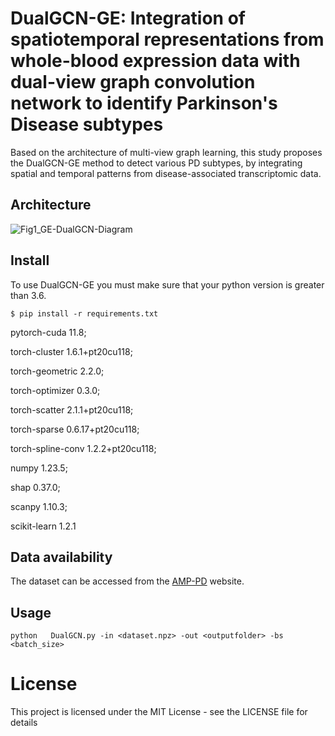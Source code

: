 # DualGCN-GE: Integration of spatiotemporal representations from whole-blood expression data with dual-view graph convolution network to identify Parkinson's Disease subtypes

Based on the architecture of multi-view graph learning, this study proposes the DualGCN-GE method to detect various PD subtypes, by integrating spatial and temporal patterns from disease-associated transcriptomic data.

## Architecture

![Fig1_GE-DualGCN-Diagram](./figures/Fig1_GE-DualGCN-Diagram.jpg)

## Install

To use DualGCN-GE  you must make sure that your python version is greater than 3.6. 

```
$ pip install -r requirements.txt
```

pytorch-cuda 11.8; 

torch-cluster 1.6.1+pt20cu118;

torch-geometric 2.2.0; 

torch-optimizer  0.3.0; 

torch-scatter 2.1.1+pt20cu118; 

torch-sparse  0.6.17+pt20cu118; 

torch-spline-conv 1.2.2+pt20cu118; 

numpy 1.23.5; 

shap  0.37.0; 

scanpy 1.10.3; 

scikit-learn 1.2.1

## Data availability

The dataset can be accessed from the [AMP-PD](https://amp-pd.org/) website.

## Usage

```
python   DualGCN.py -in <dataset.npz> -out <outputfolder> -bs <batch_size>
```

# License

This project is licensed under the MIT License - see the LICENSE file for details
